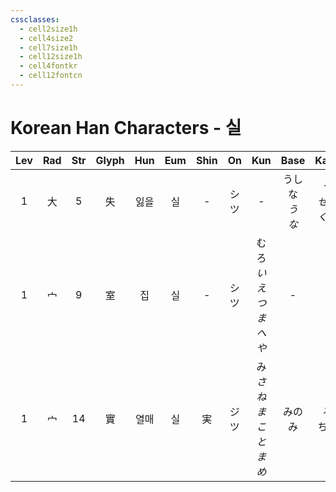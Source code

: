 ```yaml
---
cssclasses:
  - cell2size1h
  - cell4size2
  - cell7size1h
  - cell12size1h
  - cell4fontkr
  - cell12fontcn
---
```


# Korean Han Characters - 실

| Lev | Rad | Str | Glyph | Hun | Eum | Shin | On  |          Kun           |      Base       |      Kana       | Simp | Man | Can  | Viet |
| :-: | :-: | :-: | :---: | :-: | :-: | :--: | :-: | :--------------------: | :-------------: | :-------------: | :--: | :-: | :--: | :--: |
|  1  |  大  |  5  |   失   | 잃을  |  실  |  -   | シツ  |           -            | うしな<br>*う<br>な* | う<br>*せる<br>くす* |  -   | shī | sat1 | thất |
|  1  |  宀  |  9  |   室   |  집  |  실  |  -   | シツ  | むろ<br>*いえ<br>つま<br>へや* |        -        |        -        |  -   | shì | sat1 | thất |
|  1  |  宀  | 14  |   實   | 열매  |  실  |  実   | ジツ  | み<br>*さね<br>まこと<br>まめ* |     みの<br>み     |     る<br>ちる     |  实   | shí | sat6 | thực |
